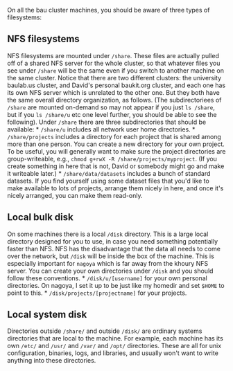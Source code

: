On all the bau cluster machines, you should be aware of three types of filesystems:

## NFS filesystems

NFS filesystems are mounted under `/share`.  These files are actually pulled off of a shared NFS server for the whole cluster, so that whatever files you see under `/share` will be the same even if you switch to another machine on the same cluster.  Notice that there are two different clusters: the university baulab.us cluster, and David's personal baukit.org cluster, and each one has its own NFS server which is unrelated to the other one.  But they both have the same overall directory organization, as follows. (The subdirectoriees of `/share` are mounted on-demand so may not appear if you just `ls /share`, but if you `ls /share/u` etc one level further, you should be able to see the following).  Under `/share` there are three subdirectories that should be available:
    * `/share/u` includes all network user home directories.
    * `/share/projects` includes a directory for each project that is shared among more than one person.  You can create a new directory for your own project.  To be useful, you will generally want to make sure the project directories are group-writeable, e.g., `chmod g+rwX -R /share/projects/myproject`.  (If you create something in here that is not, David or somebody might go and make it writeable later.)
    * `/share/data/datasets` includes a bunch of standard datasets.  If you find yourself using some dataset files that you'd like to make available to lots of projects, arrange them nicely in here, and once it's nicely arranged, you can make them read-only.

## Local bulk disk

On some machines there is a local `/disk` directory.  This is a large local directory designed for you to use, in case you need something potentially faster than NFS.  NFS has the disadvantage that the data all needs to come over the network, but `/disk` will be inside the box of the machine.  This is especially important for `nagoya` which is far away from the khoury NFS server. You can create your own directories under `/disk` and you should follow these conventions.
    * `/disk/u/[username]` for your own personal directories.  On nagoya, I set it up to be just like my homedir and set `$HOME` to point to this.
    * `/disk/projects/[projectname]` for your projects.

## Local system disk

Directories outside `/share/` and outside `/disk/` are ordinary systems directories that are local to the machine.  For example, each machine has its own `/etc/` and `/usr/` and `/var/` and `/opt/` directories.  These are all for unix configuration, binaries, logs, and libraries, and usually won't want to write anything into these directories.
